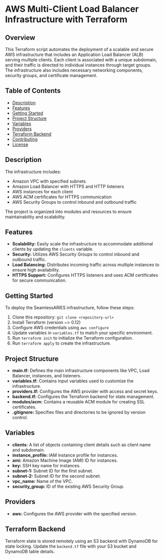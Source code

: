 
# AWS Multi-Client Load Balancer Infrastructure with Terraform

## Overview

This Terraform script automates the deployment of a scalable and secure AWS infrastructure that includes an Application Load Balancer (ALB) serving multiple clients. Each client is associated with a unique subdomain, and their traffic is directed to individual instances through target groups. The infrastructure also includes necessary networking components, security groups, and certificate management.


## Table of Contents

- [Description](#description)
- [Features](#features)
- [Getting Started](#getting-started)
- [Project Structure](#project-structure)
- [Variables](#variables)
- [Providers](#providers)
- [Terraform Backend](#terraform-backend)
- [Contributing](#contributing)
- [License](#license)

## Description
The infrastructure includes:

- Amazon VPC with specified subnets
- Amazon Load Balancer with HTTPS and HTTP listeners
- AWS instances for each client
- AWS ACM certificates for HTTPS communication
- AWS Security Groups to control inbound and outbound traffic

The project is organized into modules and resources to ensure maintainability and scalability.

## Features

- **Scalability:** Easily scale the infrastructure to accommodate additional clients by updating the `clients` variable.
- **Security:** Utilizes AWS Security Groups to control inbound and outbound traffic.
- **Load Balancing:** Distributes incoming traffic across multiple instances to ensure high availability.
- **HTTPS Support:** Configures HTTPS listeners and uses ACM certificates for secure communication.

## Getting Started

To deploy the SeamlessARIES infrastructure, follow these steps:

1. Clone this repository: `git clone <repository-url>`
2. Install Terraform (version ~> 0.12)
3. Configure AWS credentials using `aws configure`
4. Update variables in `variables.tf` to match your specific environment.
5. Run `terraform init` to initialize the Terraform configuration.
6. Run `terraform apply` to create the infrastructure.

## Project Structure

- **main.tf:** Defines the main infrastructure components like VPC, Load Balancer, instances, and listeners.
- **variables.tf:** Contains input variables used to customize the infrastructure.
- **providers.tf:** Configures the AWS provider with access and secret keys.
- **backend.tf:** Configures the Terraform backend for state management.
- **modules/acm:** Contains a reusable ACM module for creating SSL certificates.
- **.gitignore:** Specifies files and directories to be ignored by version control.

## Variables

- **clients:** A list of objects containing client details such as client name and subdomain.
- **instance_profile:** IAM instance profile for instances.
- **ami:** Amazon Machine Image (AMI) ID for instances.
- **key:** SSH key name for instances.
- **subnet-1:** Subnet ID for the first subnet.
- **subnet-2:** Subnet ID for the second subnet.
- **vpc_name:** Name of the VPC.
- **security_group:** ID of the existing AWS Security Group.

## Providers

- **aws:** Configures the AWS provider with the specified version.

## Terraform Backend

Terraform state is stored remotely using an S3 backend with DynamoDB for state locking. Update the `backend.tf` file with your S3 bucket and DynamoDB table details.
